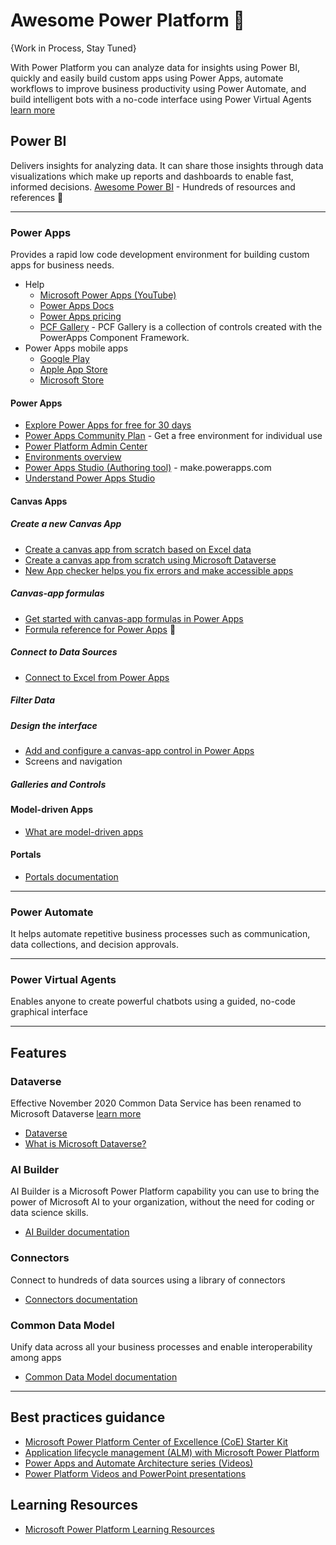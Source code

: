 # Awesome Power Platform 💜
{Work in Process, Stay Tuned}

With Power Platform you can analyze data for insights using Power BI, quickly and easily build custom apps using Power Apps, automate workflows to improve business productivity using Power Automate, and build intelligent bots with a no-code interface using Power Virtual Agents [learn more](https://docs.microsoft.com/en-us/power-platform/)


## Power BI
Delivers insights for analyzing data. It can share those insights through data visualizations which make up reports and dashboards to enable fast, informed decisions.
[Awesome Power BI](https://github.com/NajiElKotob/Awesome-Power-BI) - Hundreds of resources and references 💛

-----


### Power Apps
Provides a rapid low code development environment for building custom apps for business needs.
* Help
  * [Microsoft Power Apps (YouTube)](https://www.youtube.com/channel/UCGfWR2ekfRFckLjev6eQYLg)
  * [Power Apps Docs](https://docs.microsoft.com/en-us/powerapps/)
  * [Power Apps pricing](https://powerapps.microsoft.com/en-us/pricing/)
  * [PCF Gallery](https://pcf.gallery) - PCF Gallery is a collection of controls created with the PowerApps Component Framework.
* Power Apps mobile apps
  * [Google Play](https://aka.ms/PowerAppsAndroid)
  * [Apple App Store](https://aka.ms/PowerAppsiOS)
  * [Microsoft Store](https://aka.ms/PowerAppsWin)
 
#### Power Apps
* [Explore Power Apps for free for 30 days](https://docs.microsoft.com/en-us/powerapps/maker/signup-for-powerapps)
* [Power Apps Community Plan](https://powerapps.microsoft.com/en-us/communityplan/) - Get a free environment for individual use
* [Power Platform Admin Center](https://admin.powerplatform.microsoft.com)
* [Environments overview](https://docs.microsoft.com/en-us/power-platform/admin/environments-overview)
* [Power Apps Studio (Authoring tool)](https://make.powerapps.com) - make.powerapps.com
* [Understand Power Apps Studio](https://docs.microsoft.com/en-us/powerapps/teams/understand-power-apps-studio) 

#### Canvas Apps

##### Create a new Canvas App
* [Create a canvas app from scratch based on Excel data](https://docs.microsoft.com/en-us/powerapps/maker/canvas-apps/get-started-create-from-blank)
* [Create a canvas app from scratch using Microsoft Dataverse](https://docs.microsoft.com/en-us/powerapps/maker/canvas-apps/data-platform-create-app-scratch)
* [New App checker helps you fix errors and make accessible apps](https://powerapps.microsoft.com/en-us/blog/new-app-checker-helps-you-fix-errors-and-make-accessible-apps/)

##### Canvas-app formulas
* [Get started with canvas-app formulas in Power Apps](https://docs.microsoft.com/en-us/powerapps/maker/canvas-apps/working-with-formulas)
* [Formula reference for Power Apps](https://docs.microsoft.com/en-us/powerapps/maker/canvas-apps/formula-reference) 🧪

##### Connect to Data Sources
* [Connect to Excel from Power Apps](https://docs.microsoft.com/en-us/powerapps/maker/canvas-apps/connections/connection-excel)

##### Filter Data

##### Design the interface
* [Add and configure a canvas-app control in Power Apps](https://docs.microsoft.com/en-us/powerapps/maker/canvas-apps/add-configure-controls)
* Screens and navigation

##### Galleries and Controls

#### Model-driven Apps
* [What are model-driven apps](https://docs.microsoft.com/en-us/powerapps/maker/model-driven-apps/model-driven-app-overview)

#### Portals
* [Portals documentation](https://docs.microsoft.com/en-us/powerapps/maker/portals/)

-----

### Power Automate
It helps automate repetitive business processes such as communication, data collections, and decision approvals.

-----

### Power Virtual Agents
Enables anyone to create powerful chatbots using a guided, no-code graphical interface

-----

## Features

### Dataverse
Effective November 2020 Common Data Service has been renamed to Microsoft Dataverse [learn more](https://aka.ms/PAuAppBlog)

* [Dataverse](https://powerplatform.microsoft.com/en-us/dataverse/)
* [What is Microsoft Dataverse?](https://docs.microsoft.com/en-us/powerapps/maker/data-platform/data-platform-intro)


### AI Builder
AI Builder is a Microsoft Power Platform capability you can use to bring the power of Microsoft AI to your organization, without the need for coding or data science skills.
* [AI Builder documentation](https://docs.microsoft.com/en-us/ai-builder/)

### Connectors 
Connect to hundreds of data sources using a library of connectors
* [Connectors documentation](https://docs.microsoft.com/en-us/connectors/)

### Common Data Model
Unify data across all your business processes and enable interoperability among apps						
* [Common Data Model documentation](https://docs.microsoft.com/en-us/common-data-model/)

----

## Best practices guidance
* [Microsoft Power Platform Center of Excellence (CoE) Starter Kit](https://docs.microsoft.com/en-us/power-platform/guidance/coe/starter-kit)
* [Application lifecycle management (ALM) with Microsoft Power Platform](https://docs.microsoft.com/en-us/power-platform/alm/)
* [Power Apps and Automate Architecture series (Videos)](https://www.youtube.com/playlist?list=PLi9EhCY4z99W2QOTgbwhFZEjpqc8YZDVH)
* [Power Platform Videos and PowerPoint presentations](https://docs.microsoft.com/en-us/power-platform/admin/videos)

## Learning Resources
* [Microsoft Power Platform Learning Resources](https://powerapps.microsoft.com/en-us/blog/microsoft-powerapps-learning-resources/)
